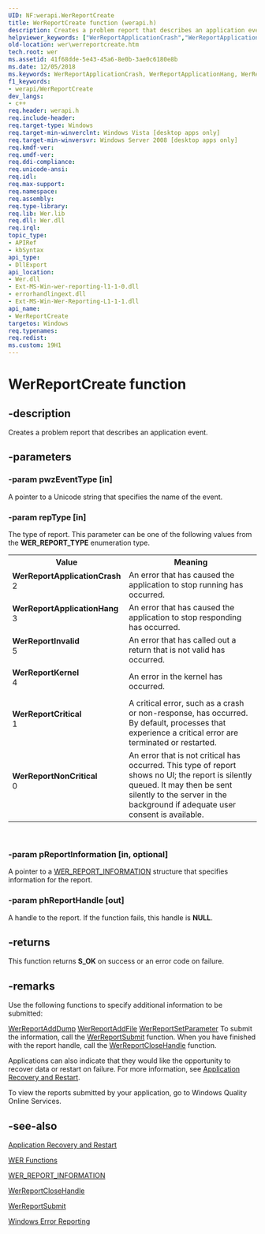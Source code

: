 ```yaml
---
UID: NF:werapi.WerReportCreate
title: WerReportCreate function (werapi.h)
description: Creates a problem report that describes an application event.helpviewer_keywords: ["WerReportApplicationCrash","WerReportApplicationHang","WerReportCreate","WerReportCreate function [Windows Error Reporting]","WerReportCritical","WerReportInvalid","WerReportKernel","WerReportNonCritical","base.werreportcreate","wer.werreportcreate","werapi/WerReportCreate"]
old-location: wer\werreportcreate.htm
tech.root: wer
ms.assetid: 41f68dde-5e43-45a6-8e0b-3ae0c6180e8b
ms.date: 12/05/2018
ms.keywords: WerReportApplicationCrash, WerReportApplicationHang, WerReportCreate, WerReportCreate function [Windows Error Reporting], WerReportCritical, WerReportInvalid, WerReportKernel, WerReportNonCritical, base.werreportcreate, wer.werreportcreate, werapi/WerReportCreate
f1_keywords:
- werapi/WerReportCreate
dev_langs:
- c++
req.header: werapi.h
req.include-header: 
req.target-type: Windows
req.target-min-winverclnt: Windows Vista [desktop apps only]
req.target-min-winversvr: Windows Server 2008 [desktop apps only]
req.kmdf-ver: 
req.umdf-ver: 
req.ddi-compliance: 
req.unicode-ansi: 
req.idl: 
req.max-support: 
req.namespace: 
req.assembly: 
req.type-library: 
req.lib: Wer.lib
req.dll: Wer.dll
req.irql: 
topic_type:
- APIRef
- kbSyntax
api_type:
- DllExport
api_location:
- Wer.dll
- Ext-MS-Win-wer-reporting-l1-1-0.dll
- errorhandlingext.dll
- Ext-MS-Win-Wer-Reporting-L1-1-1.dll
api_name:
- WerReportCreate
targetos: Windows
req.typenames: 
req.redist: 
ms.custom: 19H1
---
```


# WerReportCreate function


## -description


Creates a problem report that describes an application event.


## -parameters




### -param pwzEventType [in]

A pointer to a Unicode string that specifies the name of the event.


### -param repType [in]

The type of report. This parameter can be one of the following values from the <b>WER_REPORT_TYPE</b> enumeration type.

<table>
<tr>
<th>Value</th>
<th>Meaning</th>
</tr>
<tr>
<td width="40%"><a id="WerReportApplicationCrash"></a><a id="werreportapplicationcrash"></a><a id="WERREPORTAPPLICATIONCRASH"></a><dl>
<dt><b>WerReportApplicationCrash</b></dt>
<dt>2</dt>
</dl>
</td>
<td width="60%">
An error that has caused the application to stop running has occurred. 

</td>
</tr>
<tr>
<td width="40%"><a id="WerReportApplicationHang"></a><a id="werreportapplicationhang"></a><a id="WERREPORTAPPLICATIONHANG"></a><dl>
<dt><b>WerReportApplicationHang</b></dt>
<dt>3</dt>
</dl>
</td>
<td width="60%">
An error that has caused the application to stop responding has occurred. 

</td>
</tr>
<tr>
<td width="40%"><a id="WerReportInvalid"></a><a id="werreportinvalid"></a><a id="WERREPORTINVALID"></a><dl>
<dt><b>WerReportInvalid</b></dt>
<dt>5</dt>
</dl>
</td>
<td width="60%">
An error that has called out a return that is not valid has occurred. 

</td>
</tr>
<tr>
<td width="40%"><a id="WerReportKernel"></a><a id="werreportkernel"></a><a id="WERREPORTKERNEL"></a><dl>
<dt><b>WerReportKernel</b></dt>
<dt>4</dt>
</dl>
</td>
<td width="60%">
An error in the kernel has occurred. 

</td>
</tr>
<tr>
<td width="40%"><a id="WerReportCritical"></a><a id="werreportcritical"></a><a id="WERREPORTCRITICAL"></a><dl>
<dt><b>WerReportCritical</b></dt>
<dt>1</dt>
</dl>
</td>
<td width="60%">
A critical error, such as a crash or non-response, has occurred. By default, processes that experience a critical error are terminated or restarted.

</td>
</tr>
<tr>
<td width="40%"><a id="WerReportNonCritical"></a><a id="werreportnoncritical"></a><a id="WERREPORTNONCRITICAL"></a><dl>
<dt><b>WerReportNonCritical</b></dt>
<dt>0</dt>
</dl>
</td>
<td width="60%">
An error that is not critical has occurred. This type of report shows no UI; the report is silently queued. It may then be sent silently to the server in the background if adequate user consent is available.

</td>
</tr>
</table>
 


### -param pReportInformation [in, optional]

A pointer to a <a href="https://docs.microsoft.com/windows/desktop/api/werapi/ns-werapi-wer_report_information">WER_REPORT_INFORMATION</a> structure that specifies information for the report.


### -param phReportHandle [out]

A handle to the report. If the function fails, this handle is <b>NULL</b>.


## -returns



This function returns <b>S_OK</b> on success or an error code on failure.




## -remarks



Use the following functions to specify additional information to be submitted:

<a href="https://docs.microsoft.com/windows/desktop/api/werapi/nf-werapi-werreportadddump">WerReportAddDump</a>
<a href="https://docs.microsoft.com/windows/desktop/api/werapi/nf-werapi-werreportaddfile">WerReportAddFile</a>
<a href="https://docs.microsoft.com/windows/desktop/api/werapi/nf-werapi-werreportsetparameter">WerReportSetParameter</a>
To submit the information, call the <a href="https://docs.microsoft.com/windows/desktop/api/werapi/nf-werapi-werreportsubmit">WerReportSubmit</a> function. When you have finished with the report handle, call the <a href="https://docs.microsoft.com/windows/desktop/api/werapi/nf-werapi-werreportclosehandle">WerReportCloseHandle</a> function.

Applications can also indicate that they would like the opportunity to recover data or restart on failure. For more information, see <a href="https://docs.microsoft.com/windows/desktop/wsw/portal">Application Recovery and Restart</a>.

To view the reports submitted by your application, go to Windows Quality Online Services.




## -see-also




<a href="https://docs.microsoft.com/windows/desktop/wsw/portal">Application Recovery and Restart</a>



<a href="https://docs.microsoft.com/windows/desktop/wer/wer-functions">WER Functions</a>



<a href="https://docs.microsoft.com/windows/desktop/api/werapi/ns-werapi-wer_report_information">WER_REPORT_INFORMATION</a>



<a href="https://docs.microsoft.com/windows/desktop/api/werapi/nf-werapi-werreportclosehandle">WerReportCloseHandle</a>



<a href="https://docs.microsoft.com/windows/desktop/api/werapi/nf-werapi-werreportsubmit">WerReportSubmit</a>



<a href="https://docs.microsoft.com/windows/desktop/wer/windows-error-reporting">Windows Error Reporting</a>
 

 

